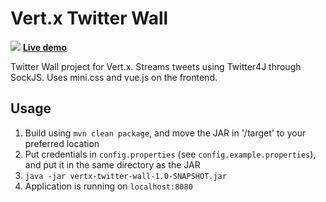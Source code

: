 Vert.x Twitter Wall
==

![](https://i.imgur.com/RMuRDf1.png)
**[Live demo](http://twitterwall.yunyul.in/)**

Twitter Wall project for Vert.x. Streams tweets using Twitter4J through SockJS. Uses mini.css and vue.js on the frontend.

Usage
--

1. Build using `mvn clean package`, and move the JAR in '/target' to your preferred location
2. Put credentials in `config.properties` (see `config.example.properties`), and put it in the same directory as the JAR
3. `java -jar vertx-twitter-wall-1.0-SNAPSHOT.jar`
4. Application is running on `localhost:8080`